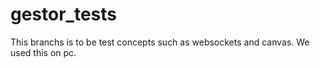# gestor_tests

This branchs is to be test concepts such as websockets and canvas. We used this on pc.
